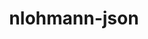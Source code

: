 ---
title: "nlohmann-json"
layout: cache
categories: [package, develop-2023-05-21]
meta: {"versions": ["3.11.2"], "compilers": ["gcc@=11.1.0", "gcc@=12.3.0", "gcc@=7.3.1", "oneapi@=2023.0.0"], "oss": ["amzn2", "ubuntu20.04"], "platforms": ["linux"], "targets": ["aarch64", "neoverse_n1", "neoverse_v1", "ppc64le", "x86_64", "x86_64_v3"], "stacks": ["aws-ahug", "aws-ahug-aarch64", "aws-isc", "aws-isc-aarch64", "aws-pcluster-neoverse_n1", "aws-pcluster-neoverse_v1", "data-vis-sdk", "e4s", "e4s-oneapi", "e4s-power", "root"], "num_specs": 8, "num_specs_by_stack": {"aws-ahug-aarch64": 2, "root": 8, "aws-isc-aarch64": 2, "aws-pcluster-neoverse_n1": 1, "aws-pcluster-neoverse_v1": 1, "aws-ahug": 1, "aws-isc": 1, "e4s-power": 1, "e4s-oneapi": 1, "e4s": 1, "data-vis-sdk": 1}}
spec_details: [{"hash": "rifeitn7ydp3sxm5mrz74s2aw65hkqsb", "compiler": "gcc@=7.3.1", "versions": ["3.11.2"], "os": "amzn2", "platform": "linux", "target": "aarch64", "variants": ["build_system=cmake", "build_type=Release", "generator=make", "~ipo", "+multiple_headers"], "stacks": ["aws-ahug-aarch64", "root", "aws-isc-aarch64"], "size": "-", "tarball": "https://binaries.spack.io/develop-2023-05-21/build_cache/linux-amzn2-aarch64/gcc-7.3.1/nlohmann-json-3.11.2/linux-amzn2-aarch64-gcc-7.3.1-nlohmann-json-3.11.2-rifeitn7ydp3sxm5mrz74s2aw65hkqsb.spack"}, {"hash": "rvz7i5y4fgtcj3gnwhgyhuy32ovyv2k2", "compiler": "gcc@=7.3.1", "versions": ["3.11.2"], "os": "amzn2", "platform": "linux", "target": "neoverse_n1", "variants": ["build_system=cmake", "build_type=Release", "generator=make", "~ipo", "+multiple_headers"], "stacks": ["aws-ahug-aarch64", "root", "aws-isc-aarch64"], "size": "-", "tarball": "https://binaries.spack.io/develop-2023-05-21/build_cache/linux-amzn2-neoverse_n1/gcc-7.3.1/nlohmann-json-3.11.2/linux-amzn2-neoverse_n1-gcc-7.3.1-nlohmann-json-3.11.2-rvz7i5y4fgtcj3gnwhgyhuy32ovyv2k2.spack"}, {"hash": "vp67efzkhgpk4ltl5fqok7bddncbec6z", "compiler": "gcc@=12.3.0", "versions": ["3.11.2"], "os": "amzn2", "platform": "linux", "target": "neoverse_v1", "variants": ["build_system=cmake", "build_type=Release", "generator=make", "~ipo", "+multiple_headers"], "stacks": ["aws-pcluster-neoverse_n1", "root", "aws-pcluster-neoverse_v1"], "size": "-", "tarball": "https://binaries.spack.io/develop-2023-05-21/build_cache/linux-amzn2-neoverse_v1/gcc-12.3.0/nlohmann-json-3.11.2/linux-amzn2-neoverse_v1-gcc-12.3.0-nlohmann-json-3.11.2-vp67efzkhgpk4ltl5fqok7bddncbec6z.spack"}, {"hash": "w3z57td6qvuxdmxr3ejj37rh2o55gegr", "compiler": "gcc@=7.3.1", "versions": ["3.11.2"], "os": "amzn2", "platform": "linux", "target": "x86_64_v3", "variants": ["build_system=cmake", "build_type=Release", "generator=make", "~ipo", "+multiple_headers"], "stacks": ["aws-ahug", "root", "aws-isc"], "size": "-", "tarball": "https://binaries.spack.io/develop-2023-05-21/build_cache/linux-amzn2-x86_64_v3/gcc-7.3.1/nlohmann-json-3.11.2/linux-amzn2-x86_64_v3-gcc-7.3.1-nlohmann-json-3.11.2-w3z57td6qvuxdmxr3ejj37rh2o55gegr.spack"}, {"hash": "5ge7ove5med34eb2pjp7hbqgnv3ukbyy", "compiler": "gcc@=11.1.0", "versions": ["3.11.2"], "os": "ubuntu20.04", "platform": "linux", "target": "ppc64le", "variants": ["build_system=cmake", "build_type=Release", "generator=make", "~ipo", "+multiple_headers"], "stacks": ["e4s-power", "root"], "size": "-", "tarball": "https://binaries.spack.io/develop-2023-05-21/build_cache/linux-ubuntu20.04-ppc64le/gcc-11.1.0/nlohmann-json-3.11.2/linux-ubuntu20.04-ppc64le-gcc-11.1.0-nlohmann-json-3.11.2-5ge7ove5med34eb2pjp7hbqgnv3ukbyy.spack"}, {"hash": "ohsipbxbi572ed4puxb4mxx27szhavbc", "compiler": "oneapi@=2023.0.0", "versions": ["3.11.2"], "os": "ubuntu20.04", "platform": "linux", "target": "x86_64", "variants": ["build_system=cmake", "build_type=Release", "generator=make", "~ipo", "+multiple_headers"], "stacks": ["e4s-oneapi", "root"], "size": "-", "tarball": "https://binaries.spack.io/develop-2023-05-21/build_cache/linux-ubuntu20.04-x86_64/oneapi-2023.0.0/nlohmann-json-3.11.2/linux-ubuntu20.04-x86_64-oneapi-2023.0.0-nlohmann-json-3.11.2-ohsipbxbi572ed4puxb4mxx27szhavbc.spack"}, {"hash": "6cy2p3yplqgtfiomvbdcznwzzllk27ib", "compiler": "gcc@=11.1.0", "versions": ["3.11.2"], "os": "ubuntu20.04", "platform": "linux", "target": "x86_64_v3", "variants": ["build_system=cmake", "build_type=Release", "generator=make", "~ipo", "+multiple_headers"], "stacks": ["root", "e4s"], "size": "-", "tarball": "https://binaries.spack.io/develop-2023-05-21/build_cache/linux-ubuntu20.04-x86_64_v3/gcc-11.1.0/nlohmann-json-3.11.2/linux-ubuntu20.04-x86_64_v3-gcc-11.1.0-nlohmann-json-3.11.2-6cy2p3yplqgtfiomvbdcznwzzllk27ib.spack"}, {"hash": "lrkbza4b7lbadirwvipfaef5ijtmusbn", "compiler": "gcc@=11.1.0", "versions": ["3.11.2"], "os": "ubuntu20.04", "platform": "linux", "target": "x86_64_v3", "variants": ["build_system=cmake", "build_type=Release", "generator=make", "~ipo", "+multiple_headers"], "stacks": ["root", "data-vis-sdk"], "size": "-", "tarball": "https://binaries.spack.io/develop-2023-05-21/build_cache/linux-ubuntu20.04-x86_64_v3/gcc-11.1.0/nlohmann-json-3.11.2/linux-ubuntu20.04-x86_64_v3-gcc-11.1.0-nlohmann-json-3.11.2-lrkbza4b7lbadirwvipfaef5ijtmusbn.spack"}]
---